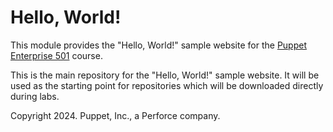 # Hello, World!

This module provides the "Hello, World!" sample website for the [Puppet Enterprise 501](https://www.puppet.com/support/training) course.

This is the main repository for the "Hello, World!" sample website. It will be used as the starting point for repositories which will be downloaded directly during labs.




Copyright 2024. Puppet, Inc., a Perforce company. 